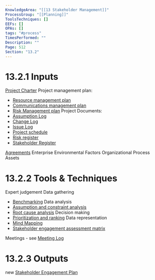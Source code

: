 ```yaml
---
KnowledgeArea: "[[13 Stakeholder Management]]"
ProcessGroup: "[[Planning]]"
ToolsTechniques: []
EEFs: []
OPAs: []
tags: "#process"
TimesPerformed: ""
Description: ""
Page: 512
Section: "13.2"
---
```

# 13.2.1 Inputs
[Project Charter](Project%20Charter.md)
Project management plan:
* [Resource management plan](Resource%20management%20plan.md)
* [Communications management plan](Communications%20management%20plan.md)
* [Risk Management plan](Risk%20Management%20plan.md)
 Project Documents:
* [Assumption Log](Assumption%20Log.md)
* [Change Log](Change%20Log.md)
* [Issue Log](Issue%20Log.md)
* [Project schedule](Project%20schedule.md)
* [Risk register](Risk%20register.md)
* [Stakeholder Register](Stakeholder%20Register.md)

[Agreements](Agreements.md)
Enterprise Environmental Factors
Organizational Process Assets

# 13.2.2 Tools & Techniques
Expert judgement
Data gathering
* [Benchmarking](Benchmarking.md)
Data analysis
* [Assumption and constraint analysis](Assumption%20and%20constraint%20analysis.md)
* [Root cause analysis](Root%20cause%20analysis.md)
Decision making
* [Prioritization and ranking](Prioritization%20and%20ranking.md)
Data representation
* [Mind Mapping](Mind%20Mapping.md)
* [Stakeholder engagement assessment matrix](Stakeholder%20engagement%20assessment%20matrix.md)

Meetings - see [Meeting Log](Meeting%20Log.md)

# 13.2.3 Outputs
new [Stakeholder Engagement Plan](Stakeholder%20Engagement%20Plan.md)